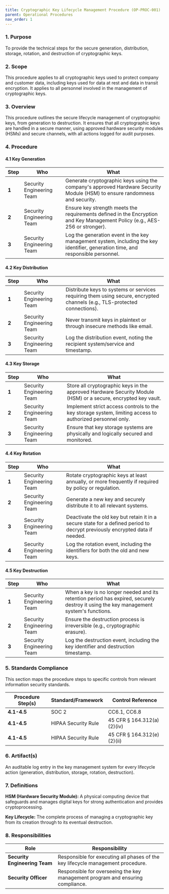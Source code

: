 ```yaml
---
title: Cryptographic Key Lifecycle Management Procedure (OP-PROC-001)
parent: Operational Procedures
nav_order: 1
---
```

### 1. Purpose

To provide the technical steps for the secure generation, distribution, storage, rotation, and destruction of cryptographic keys.

### 2. Scope

This procedure applies to all cryptographic keys used to protect company and customer data, including keys used for data at rest and data in transit encryption. It applies to all personnel involved in the management of cryptographic keys.

### 3. Overview

This procedure outlines the secure lifecycle management of cryptographic keys, from generation to destruction. It ensures that all cryptographic keys are handled in a secure manner, using approved hardware security modules (HSMs) and secure channels, with all actions logged for audit purposes.

### 4. Procedure

#### 4.1 Key Generation

| **Step** | **Who**                      | **What**                                                                                                                              |
| -------- | ---------------------------- | ------------------------------------------------------------------------------------------------------------------------------------- |
| **1**    | Security Engineering Team    | Generate cryptographic keys using the company's approved Hardware Security Module (HSM) to ensure randomness and security.            |
| **2**    | Security Engineering Team    | Ensure key strength meets the requirements defined in the Encryption and Key Management Policy (e.g., AES-256 or stronger).           |
| **3**    | Security Engineering Team    | Log the generation event in the key management system, including the key identifier, generation time, and responsible personnel.      |

#### 4.2 Key Distribution

| **Step** | **Who**                      | **What**                                                                                                                              |
| -------- | ---------------------------- | ------------------------------------------------------------------------------------------------------------------------------------- |
| **1**    | Security Engineering Team    | Distribute keys to systems or services requiring them using secure, encrypted channels (e.g., TLS-protected connections).             |
| **2**    | Security Engineering Team    | Never transmit keys in plaintext or through insecure methods like email.                                                              |
| **3**    | Security Engineering Team    | Log the distribution event, noting the recipient system/service and timestamp.                                                        |

#### 4.3 Key Storage

| **Step** | **Who**                      | **What**                                                                                                                              |
| -------- | ---------------------------- | ------------------------------------------------------------------------------------------------------------------------------------- |
| **1**    | Security Engineering Team    | Store all cryptographic keys in the approved Hardware Security Module (HSM) or a secure, encrypted key vault.                           |
| **2**    | Security Engineering Team    | Implement strict access controls to the key storage system, limiting access to authorized personnel only.                               |
| **3**    | Security Engineering Team    | Ensure that key storage systems are physically and logically secured and monitored.                                                   |

#### 4.4 Key Rotation

| **Step** | **Who**                      | **What**                                                                                                                              |
| -------- | ---------------------------- | ------------------------------------------------------------------------------------------------------------------------------------- |
| **1**    | Security Engineering Team    | Rotate cryptographic keys at least annually, or more frequently if required by policy or regulation.                                  |
| **2**    | Security Engineering Team    | Generate a new key and securely distribute it to all relevant systems.                                                                |
| **3**    | Security Engineering Team    | Deactivate the old key but retain it in a secure state for a defined period to decrypt previously encrypted data if needed.             |
| **4**    | Security Engineering Team    | Log the rotation event, including the identifiers for both the old and new keys.                                                      |

#### 4.5 Key Destruction

| **Step** | **Who**                      | **What**                                                                                                                              |
| -------- | ---------------------------- | ------------------------------------------------------------------------------------------------------------------------------------- |
| **1**    | Security Engineering Team    | When a key is no longer needed and its retention period has expired, securely destroy it using the key management system's functions. |
| **2**    | Security Engineering Team    | Ensure the destruction process is irreversible (e.g., cryptographic erasure).                                                         |
| **3**    | Security Engineering Team    | Log the destruction event, including the key identifier and destruction timestamp.                                                    |

### 5. Standards Compliance

This section maps the procedure steps to specific controls from relevant information security standards.

| **Procedure Step(s)** | **Standard/Framework**     | **Control Reference**        |
| --------------------- | -------------------------- | ---------------------------- |
| **4.1-4.5**           | SOC 2                      | CC6.1, CC6.8                 |
| **4.1-4.5**           | HIPAA Security Rule        | 45 CFR § 164.312(a)(2)(iv)   |
| **4.1-4.5**           | HIPAA Security Rule        | 45 CFR § 164.312(e)(2)(ii)   |

### 6. Artifact(s)

An auditable log entry in the key management system for every lifecycle action (generation, distribution, storage, rotation, destruction).

### 7. Definitions

**HSM (Hardware Security Module):** A physical computing device that safeguards and manages digital keys for strong authentication and provides cryptoprocessing.

**Key Lifecycle:** The complete process of managing a cryptographic key from its creation through to its eventual destruction.

### 8. Responsibilities

| **Role**                  | **Responsibility**                                                              |
| ------------------------- | ------------------------------------------------------------------------------- |
| **Security Engineering Team** | Responsible for executing all phases of the key lifecycle management procedure. |
| **Security Officer**      | Responsible for overseeing the key management program and ensuring compliance.  |
